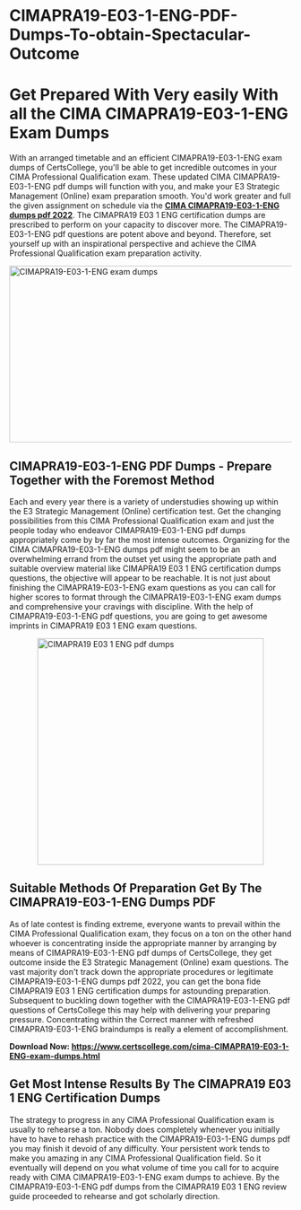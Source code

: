 # CIMAPRA19-E03-1-ENG-PDF-Dumps-To-obtain-Spectacular-Outcome<h1><strong>Get Prepared With Very easily With all the CIMA CIMAPRA19-E03-1-ENG Exam Dumps&nbsp;</strong></h1>
<p><span style="font-weight: 400;">With an arranged timetable and an efficient  CIMAPRA19-E03-1-ENG exam dumps of CertsCollege, you'll be able to get incredible outcomes in your CIMA Professional Qualification exam. These updated CIMA CIMAPRA19-E03-1-ENG pdf dumps will function with you, and make your E3 Strategic Management (Online) exam preparation smooth. You'd work greater and full the given assignment on schedule via the <strong><a href="https://www.certscollege.com/cima-CIMAPRA19-E03-1-ENG-exam-dumps.html">CIMA CIMAPRA19-E03-1-ENG dumps pdf 2022</a></strong>. The CIMAPRA19 E03 1 ENG certification dumps are prescribed to perform on your capacity to discover more. The  CIMAPRA19-E03-1-ENG pdf questions are potent above and beyond. Therefore, set yourself up with an inspirational perspective and achieve the CIMA Professional Qualification exam preparation activity.&nbsp;</span></p>
<p><span style="font-weight: 400;"><img style="display: block; margin-left: auto; margin-right: auto;" src="https://i.ibb.co/CPDK3ps/Yellow-and-Blue-Initiative-Blog-Banner.png" alt="CIMAPRA19-E03-1-ENG exam dumps" width="559" height="315" /></span></p>
<h2><strong>CIMAPRA19-E03-1-ENG PDF Dumps - Prepare Together with the Foremost Method</strong></h2>
<p><span style="font-weight: 400;">Each and every year there is a variety of understudies showing up within the E3 Strategic Management (Online) certification test. Get the changing possibilities from this CIMA Professional Qualification exam and just the people today who endeavor CIMAPRA19-E03-1-ENG pdf dumps appropriately come by by far the most intense outcomes. Organizing for the CIMA CIMAPRA19-E03-1-ENG dumps pdf might seem to be an overwhelming errand from the outset yet using the appropriate path and suitable overview material like CIMAPRA19 E03 1 ENG certification dumps questions, the objective will appear to be reachable. It is not just about finishing the CIMAPRA19-E03-1-ENG exam questions as you can call for higher scores to format through the CIMAPRA19-E03-1-ENG exam dumps and comprehensive your cravings with discipline. With the help of CIMAPRA19-E03-1-ENG pdf questions, you are going to get awesome imprints in CIMAPRA19 E03 1 ENG exam questions.</span></p>
<p><span style="font-weight: 400;"><a href="https://tinyurl.com/y9ha5ekd"><img style="display: block; margin-left: auto; margin-right: auto;" src="https://i.ibb.co/9tMrhdY/Teacher-Appreciation-Invitation.png" alt="CIMAPRA19 E03 1 ENG pdf dumps " width="404" height="404" /></a></span></p>
<h2><strong>Suitable Methods Of Preparation Get By The CIMAPRA19-E03-1-ENG Dumps PDF</strong></h2>
<p><span style="font-weight: 400;">As of late contest is finding extreme, everyone wants to prevail within the CIMA Professional Qualification exam, they focus on a ton on the other hand whoever is concentrating inside the appropriate manner by arranging by means of CIMAPRA19-E03-1-ENG pdf dumps of CertsCollege, they get outcome inside the E3 Strategic Management (Online) exam questions. The vast majority don't track down the appropriate procedures or legitimate CIMAPRA19-E03-1-ENG dumps pdf 2022, you can get the bona fide CIMAPRA19 E03 1 ENG certification dumps for astounding preparation. Subsequent to buckling down together with the  CIMAPRA19-E03-1-ENG pdf questions of CertsCollege this may help with delivering your preparing pressure. Concentrating within the Correct manner with refreshed CIMAPRA19-E03-1-ENG braindumps is really a element of accomplishment.</span></p>
<p><span style="font-weight: 400;"><strong>Download Now: <a href="https://www.certscollege.com/cima-CIMAPRA19-E03-1-ENG-exam-dumps.html">https://www.certscollege.com/cima-CIMAPRA19-E03-1-ENG-exam-dumps.html</a></strong></span></p>
<h2><strong>Get Most Intense Results By The CIMAPRA19 E03 1 ENG Certification Dumps</strong></h2>
<p><span style="font-weight: 400;">The strategy to progress in any CIMA Professional Qualification exam is usually to rehearse a ton. Nobody does completely whenever you initially have to have to rehash practice with the CIMAPRA19-E03-1-ENG dumps pdf you may finish it devoid of any difficulty. Your persistent work tends to make you amazing in any CIMA Professional Qualification field. So it eventually will depend on you what volume of time you call for to acquire ready with CIMA CIMAPRA19-E03-1-ENG exam dumps to achieve. By the CIMAPRA19-E03-1-ENG pdf dumps from the CIMAPRA19 E03 1 ENG review guide proceeded to rehearse and got scholarly direction.</span></p>
